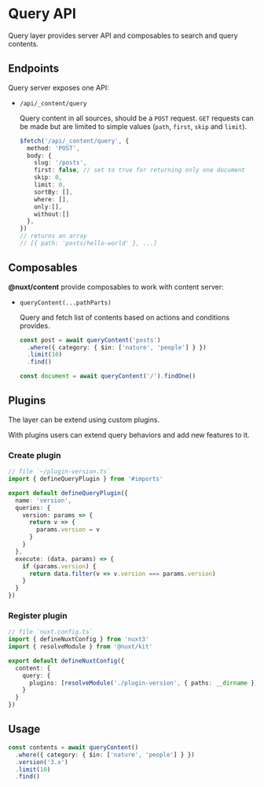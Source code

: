 # Query API

Query layer provides server API and composables to search and query contents.

## Endpoints

Query server exposes one API:

- `/api/_content/query`

  Query content in all sources, should be a `POST` request. `GET` requests can be made but are limited to simple values (`path`, `first`, `skip` and `limit`).

  ```ts
  $fetch('/api/_content/query', {
    method: 'POST',
    body: {
      slug: '/posts',
      first: false, // set to true for returning only one document
      skip: 0,
      limit: 0,
      sortBy: [],
      where: [],
      only:[],
      without:[]
    },
  })
  // returns an array
  // [{ path: 'posts/hello-world' }, ...]
  ```

## Composables

**@nuxt/content** provide composables to work with content server:

- `queryContent(...pathParts)`

  Query and fetch list of contents based on actions and conditions provides.

  ```ts
  const post = await queryContent('posts')
    .where({ category: { $in: ['nature', 'people'] } })
    .limit(10)
    .find()

  const document = await queryContent('/').findOne()
  ```

## Plugins

The layer can be extend using custom plugins.

With plugins users can extend query behaviors and add new features to it.

### Create plugin

```ts
// file `~/plugin-version.ts`
import { defineQueryPlugin } from '#imports'

export default defineQueryPlugin({
  name: 'version',
  queries: {
    version: params => {
      return v => {
        params.version = v
      }
    }
  },
  execute: (data, params) => {
    if (params.version) {
      return data.filter(v => v.version === params.version)
    }
  }
})
```

### Register plugin

```ts
// file `nuxt.config.ts`
import { defineNuxtConfig } from 'nuxt3'
import { resolveModule } from '@nuxt/kit'

export default defineNuxtConfig({
  content: {
    query: {
      plugins: [resolveModule('./plugin-version', { paths: __dirname })]
    }
  }
})
```

## Usage

```ts
const contents = await queryContent()
  .where({ category: { $in: ['nature', 'people'] } })
  .version('3.x')
  .limit(10)
  .find()
```
